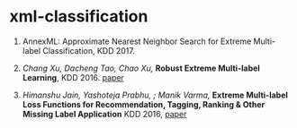 # xml-classification


1. AnnexML: Approximate Nearest Neighbor Search for Extreme Multi-label Classification, KDD 2017. 

1. *Chang Xu, Dacheng Tao, Chao Xu,* 
**Robust Extreme Multi-label Learning**, 
KDD 2016. 
[paper](http://www.kdd.org/kdd2016/subtopic/view/robust-extreme-multi-label-learning)

1. *Himanshu Jain, Yashoteja Prabhu, ; Manik Varma,*
**Extreme Multi-label Loss Functions for Recommendation, Tagging, Ranking & Other Missing Label Application**
KDD 2016, 
[paper](http://www.kdd.org/kdd2016/subtopic/view/extreme-multi-label-loss-functions-for-recommendation-tagging-ranking-other)

